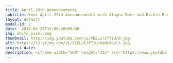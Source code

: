 ```yaml
---
title: April 29th Announcements
subtitle: Your April 29th Announcements with Alayna Boer and Richie Runnells
layout: default
modal-id: 2 
date:  2018-04-29T15:00:40+00:00
img: white_pixel.png
thumbnail: http://img.youtube.com/vi/VEELulJfTiU/0.jpg
alt: https://i3.ytimg.com/vi/VEELulJfTiU/hqdefault.jpg
project-date: 
description: <iframe width="560" height="315" src="https://www.youtube.com/embed/VEELulJfTiU" frameborder="0" allowfullscreen></iframe> 
---
```

